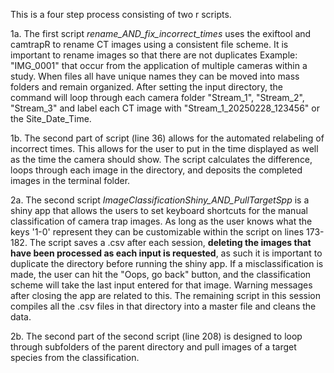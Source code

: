 This is a four step process consisting of two r scripts. 

1a. The first script *rename_AND_fix_incorrect_times* uses the exiftool and camtrapR to rename CT images using a consistent file scheme. It is important 
to rename images so that there are not duplicates Example: "IMG_0001" that occur from the application of multiple cameras within a study. When files 
all have unique names they can be moved into mass folders and remain organized. After setting the input directory, the command will loop through each 
camera folder "Stream_1", "Stream_2", "Stream_3" and label each CT image with "Stream_1_20250228_123456" or the Site_Date_Time. 

1b. The second part of script (line 36) allows for the automated relabeling of incorrect times. This allows for the user to put in the time displayed as well as the time the camera should show. The script calculates the difference, loops through each image in the directory, and deposits the completed images in the 
terminal folder. 

2a. The second script *ImageClassificationShiny_AND_PullTargetSpp* is a shiny app that allows the users to set keyboard shortcuts for the manual classification 
of camera trap images. As long as the user knows what the keys '1-0' represent they can be customizable within the script on lines 173-182. The script saves 
a .csv after each session, **deleting the images that have been processed as each input is requested**, as such it is important to duplicate the directory 
before running the shiny app. If a misclassification is made, the user can hit the "Oops, go back" button, and the classification scheme will take the last
input entered for that image. Warning messages after closing the app are related to this. The remaining script in this session compiles all the .csv files in
that directory into a master file and cleans the data. 

2b. The second part of the second script (line 208) is designed to loop through subfolders of the parent directory and pull images of a target species from the classification.
